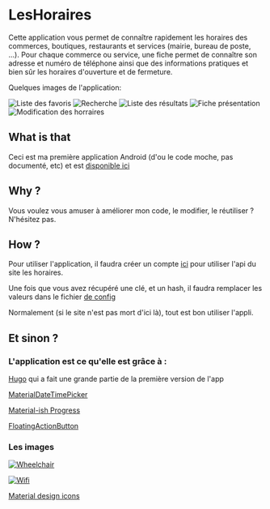 # LesHoraires

Cette application vous permet de connaître rapidement les horaires des commerces, boutiques, restaurants et services (mairie, bureau de poste, ...). 
Pour chaque commerce ou service, une fiche permet de connaître son adresse et numéro de téléphone ainsi que des informations pratiques et bien sûr les horaires d'ouverture et de fermeture.

Quelques images de l'application:

![Liste des favoris](https://lh3.googleusercontent.com/zqbH-OG2__Q14Da_foiIssCYPRL1UuYKGxuEEiZCuX2erZ1L9XjyR8zv0fja4URrLx8=h310-rw)
![Recherche](https://lh3.googleusercontent.com/l3WXKG0iFA-PJa6VOdCN8JYn9QbsU5tf-UU1OIHQeDv7ySmuxD5r0sxzVgiRJ_N3OW4=h310-rw)
![Liste des résultats](https://lh3.googleusercontent.com/b1R5LI7FazhEQ-vuafmbAJEW7s4XnicfdobPLRvd9Ys8ZZ0H_vbG8N7KfAEat_80YoGR=h310-rw)
![Fiche présentation](https://lh3.googleusercontent.com/ZHAVBPR7p03YsmEmsC0szbDeyrE2QKNvWNMZR1OqmM2yYXU6TdYGTjHAj0CvVlBa1rw=h310-rw)
![Modification des horraires](https://lh3.googleusercontent.com/hnPCMzaETIxZ0RPP8Z4dLV_RpcAf55ve6rrYnP6QfI7JuXPiMhuXg2kKqQOg27rrIg=h310-rw)

## What is that

Ceci est ma première application Android (d'ou le code moche, pas documenté, etc) et  est [disponible ici](https://play.google.com/store/apps/details?id=com.amine.horaires)

## Why ?

Vous voulez vous amuser à améliorer mon code, le modifier, le réutiliser ? N'hésitez pas.

## How ?

Pour utiliser l'application, il faudra créer un compte [ici](http://api.shopping-time.co/) pour utiliser l'api du site les horaires.

Une fois que vous avez récupéré une clé, et un hash, il faudra remplacer les valeurs dans le fichier [de config](https://github.com/aminecmi/LesHoraires/blob/master/Les%20Horaires/src/main/java/com/amine/horaires/util/Configuration.java)

Normalement (si le site n'est pas mort d'ici là), tout est bon utiliser l'appli.

## Et sinon ?

### L'application est ce qu'elle est grâce à :

[Hugo](https://github.com/DevHugo) qui a fait une grande partie de la première version de l'app


[MaterialDateTimePicker](https://github.com/wdullaer/MaterialDateTimePicker)

[Material-ish Progress](https://github.com/pnikosis/materialish-progress)

[FloatingActionButton](https://github.com/makovkastar/FloatingActionButton)

### Les images

[![Wheelchair](https://d30y9cdsu7xlg0.cloudfront.net/png/133-200.png)](https://thenounproject.com/term/wheelchair-accessible/133/)

[![Wifi](https://d30y9cdsu7xlg0.cloudfront.net/png/31848-200.png)](https://thenounproject.com/term/wifi/47165/)

[Material design icons](https://github.com/google/material-design-icons)

